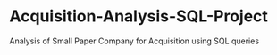 # Acquisition-Analysis-SQL-Project
Analysis of Small Paper Company for Acquisition using SQL queries
